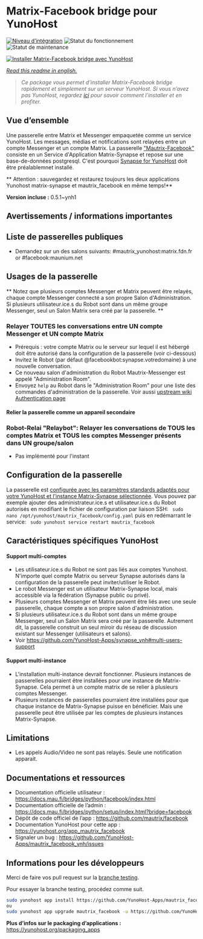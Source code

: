 <!--
N.B.: This README was automatically generated by https://github.com/YunoHost/apps/tree/master/tools/README-generator
It shall NOT be edited by hand.
-->

# Matrix-Facebook bridge pour YunoHost

[![Niveau d’intégration](https://dash.yunohost.org/integration/mautrix_facebook.svg)](https://dash.yunohost.org/appci/app/mautrix_facebook) ![Statut du fonctionnement](https://ci-apps.yunohost.org/ci/badges/mautrix_facebook.status.svg) ![Statut de maintenance](https://ci-apps.yunohost.org/ci/badges/mautrix_facebook.maintain.svg)

[![Installer Matrix-Facebook bridge avec YunoHost](https://install-app.yunohost.org/install-with-yunohost.svg)](https://install-app.yunohost.org/?app=mautrix_facebook)

*[Read this readme in english.](./README.md)*

> *Ce package vous permet d’installer Matrix-Facebook bridge rapidement et simplement sur un serveur YunoHost.
Si vous n’avez pas YunoHost, regardez [ici](https://yunohost.org/#/install) pour savoir comment l’installer et en profiter.*

## Vue d’ensemble

Une passerelle entre Matrix et Messenger empaquetée comme un service YunoHost. Les messages, médias et notifications sont relayées entre un compte Messenger et un compte Matrix. 
La passerelle ["Mautrix-Facebook"](https://docs.mau.fi/bridges/python/facebook/index.html) consiste en un Service d'Application Matrix-Synapse et repose sur une base-de-données postgresql. C'est pourquoi [Synapse for YunoHost](https://github.com/YunoHost-Apps/synapse_ynh) doit être préalablemnet installé.

** Attention : sauvegardez et restaurez toujours les deux applications Yunohost matrix-synapse et mautrix_facebook en même temps!**


**Version incluse :** 0.5.1~ynh1
## Avertissements / informations importantes

## Liste de passerelles publiques

* Demandez sur un des salons suivants: #mautrix_yunohost:matrix.fdn.fr or #facebook:maunium.net

## Usages de la passerelle
** Notez que plusieurs comptes Messenger et Matrix peuvent être relayés, chaque compte Messenger connecté a son propre Salon d'Administration. Si plusieurs utilisateur.ice.s du Robot sont dans un même groupe Messenger, seul un Salon Matrix sera créé par la passerelle. **

### Relayer TOUTES les conversations entre UN compte Messenger et UN compte Matrix
* Prérequis : votre compte Matrix ou le serveur sur lequel il est hébergé doit être autorisé dans la configuration de la passerelle (voir ci-dessous)
* Invitez le Robot (par défaut @facebookbot:synapse.votredomaine) à une nouvelle conversation.
* Ce nouveau salon d'administration du Robot Mautrix-Messenger est appelé "Administration Room".
* Envoyez ``help`` au Robot dans le "Administration Room" pour une liste des commandes d'administration de la passerelle.
Voir aussi [upstream wiki Authentication page](https://docs.mau.fi/bridges/python/facebook/authentication.html)

#### Relier la passerelle comme un appareil secondaire

### Robot-Relai "Relaybot": Relayer les conversations de TOUS les comptes Matrix et TOUS les comptes Messenger présents dans UN groupe/salon
* Pas implémenté pour l'instant

## Configuration de la passerelle

La passerelle est [configurée avec les paramètres standards adaptés pour votre YunoHost et l'instance Matrix-Synapse sélectionnée](https://github.com/YunoHost-Apps/mautrix_facebook_ynh/blob/master/conf/config.yaml). Vous pouvez par exemple ajouter des administrateur.ice.s et utilisateur.ice.s du Robot autorisés en modifiant le fichier de configuration par liaison SSH: 
``` sudo nano /opt/yunohost/mautrix_facebook/config.yaml```
puis en redémarrant le service: 
``` sudo yunohost service restart mautrix_facebook```

## Caractéristiques spécifiques YunoHost

#### Support multi-comptes
* Les utilisateur.ice.s du Robot ne sont pas liés aux comptes Yunohost. N'importe quel compte Matrix ou serveur Synapse autorisés dans la configuration de la passerelle peut inviter/utiliser le Robot. 
* Le robot Messenger est un utilisateur Matrix-Synapse local, mais accessible via la fédération (Synapse public ou privé).
* Plusieurs comptes Messenger et Matrix peuvent être liés avec une seule passerelle, chaque compte a son propre salon d'administration. 
* Si plusieurs utilisateur.ice.s du Robot sont dans un même groupe Messenger, seul un Salon Matrix sera créé par la passerelle. Autrement dit, la passerelle construit un seul miroir du réseau de discussion existant sur Messenger (utilisateurs et salons).
* Voir https://github.com/YunoHost-Apps/synapse_ynh#multi-users-support

#### Support multi-instance

* L'installation multi-instance devrait fonctionner. Plusieurs instances de passerelles pourraient être installées pour une instance de Matrix-Synapse. Cela permet à un compte matrix de se relier à plusieurs comptes Messenger. 
* Plusieurs instances de passerelles pourraient être installées pour que chaque instance de Matrix-Synapse puisse en bénéficier. Mais une passerelle peut être utilisée par les comptes de plusieurs instances Matrix-Synapse.

## Limitations

* Les appels Audio/Video ne sont pas relayés. Seule une notification apparait. 

## Documentations et ressources

* Documentation officielle utilisateur : <https://docs.mau.fi/bridges/python/facebook/index.html>
* Documentation officielle de l’admin : <https://docs.mau.fi/bridges/python/setup/index.html?bridge=facebook>
* Dépôt de code officiel de l’app : <https://github.com/mautrix/facebook>
* Documentation YunoHost pour cette app : <https://yunohost.org/app_mautrix_facebook>
* Signaler un bug : <https://github.com/YunoHost-Apps/mautrix_facebook_ynh/issues>

## Informations pour les développeurs

Merci de faire vos pull request sur la [branche testing](https://github.com/YunoHost-Apps/mautrix_facebook_ynh/tree/testing).

Pour essayer la branche testing, procédez comme suit.

``` bash
sudo yunohost app install https://github.com/YunoHost-Apps/mautrix_facebook_ynh/tree/testing --debug
ou
sudo yunohost app upgrade mautrix_facebook -u https://github.com/YunoHost-Apps/mautrix_facebook_ynh/tree/testing --debug
```

**Plus d’infos sur le packaging d’applications :** <https://yunohost.org/packaging_apps>